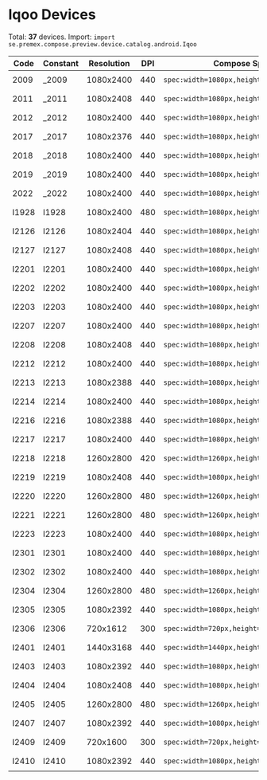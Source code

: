 # Iqoo Devices

Total: **37** devices. Import: `import se.premex.compose.preview.device.catalog.android.Iqoo`

| Code | Constant | Resolution | DPI | Compose Spec | Preview Usage |
|------|----------|------------|-----|-------------|---------------|
| 2009 | _2009 | 1080x2400 | 440 | `spec:width=1080px,height=2400px,dpi=440` | `@Preview(device = Iqoo._2009)` |
| 2011 | _2011 | 1080x2408 | 440 | `spec:width=1080px,height=2408px,dpi=440` | `@Preview(device = Iqoo._2011)` |
| 2012 | _2012 | 1080x2400 | 440 | `spec:width=1080px,height=2400px,dpi=440` | `@Preview(device = Iqoo._2012)` |
| 2017 | _2017 | 1080x2376 | 440 | `spec:width=1080px,height=2376px,dpi=440` | `@Preview(device = Iqoo._2017)` |
| 2018 | _2018 | 1080x2400 | 440 | `spec:width=1080px,height=2400px,dpi=440` | `@Preview(device = Iqoo._2018)` |
| 2019 | _2019 | 1080x2400 | 440 | `spec:width=1080px,height=2400px,dpi=440` | `@Preview(device = Iqoo._2019)` |
| 2022 | _2022 | 1080x2400 | 440 | `spec:width=1080px,height=2400px,dpi=440` | `@Preview(device = Iqoo._2022)` |
| I1928 | I1928 | 1080x2400 | 480 | `spec:width=1080px,height=2400px,dpi=480` | `@Preview(device = Iqoo.I1928)` |
| I2126 | I2126 | 1080x2404 | 440 | `spec:width=1080px,height=2404px,dpi=440` | `@Preview(device = Iqoo.I2126)` |
| I2127 | I2127 | 1080x2408 | 440 | `spec:width=1080px,height=2408px,dpi=440` | `@Preview(device = Iqoo.I2127)` |
| I2201 | I2201 | 1080x2400 | 440 | `spec:width=1080px,height=2400px,dpi=440` | `@Preview(device = Iqoo.I2201)` |
| I2202 | I2202 | 1080x2400 | 440 | `spec:width=1080px,height=2400px,dpi=440` | `@Preview(device = Iqoo.I2202)` |
| I2203 | I2203 | 1080x2400 | 440 | `spec:width=1080px,height=2400px,dpi=440` | `@Preview(device = Iqoo.I2203)` |
| I2207 | I2207 | 1080x2400 | 440 | `spec:width=1080px,height=2400px,dpi=440` | `@Preview(device = Iqoo.I2207)` |
| I2208 | I2208 | 1080x2408 | 440 | `spec:width=1080px,height=2408px,dpi=440` | `@Preview(device = Iqoo.I2208)` |
| I2212 | I2212 | 1080x2400 | 440 | `spec:width=1080px,height=2400px,dpi=440` | `@Preview(device = Iqoo.I2212)` |
| I2213 | I2213 | 1080x2388 | 440 | `spec:width=1080px,height=2388px,dpi=440` | `@Preview(device = Iqoo.I2213)` |
| I2214 | I2214 | 1080x2400 | 440 | `spec:width=1080px,height=2400px,dpi=440` | `@Preview(device = Iqoo.I2214)` |
| I2216 | I2216 | 1080x2388 | 440 | `spec:width=1080px,height=2388px,dpi=440` | `@Preview(device = Iqoo.I2216)` |
| I2217 | I2217 | 1080x2400 | 440 | `spec:width=1080px,height=2400px,dpi=440` | `@Preview(device = Iqoo.I2217)` |
| I2218 | I2218 | 1260x2800 | 420 | `spec:width=1260px,height=2800px,dpi=420` | `@Preview(device = Iqoo.I2218)` |
| I2219 | I2219 | 1080x2408 | 440 | `spec:width=1080px,height=2408px,dpi=440` | `@Preview(device = Iqoo.I2219)` |
| I2220 | I2220 | 1260x2800 | 480 | `spec:width=1260px,height=2800px,dpi=480` | `@Preview(device = Iqoo.I2220)` |
| I2221 | I2221 | 1260x2800 | 480 | `spec:width=1260px,height=2800px,dpi=480` | `@Preview(device = Iqoo.I2221)` |
| I2223 | I2223 | 1080x2400 | 440 | `spec:width=1080px,height=2400px,dpi=440` | `@Preview(device = Iqoo.I2223)` |
| I2301 | I2301 | 1080x2400 | 440 | `spec:width=1080px,height=2400px,dpi=440` | `@Preview(device = Iqoo.I2301)` |
| I2302 | I2302 | 1080x2400 | 440 | `spec:width=1080px,height=2400px,dpi=440` | `@Preview(device = Iqoo.I2302)` |
| I2304 | I2304 | 1260x2800 | 480 | `spec:width=1260px,height=2800px,dpi=480` | `@Preview(device = Iqoo.I2304)` |
| I2305 | I2305 | 1080x2392 | 440 | `spec:width=1080px,height=2392px,dpi=440` | `@Preview(device = Iqoo.I2305)` |
| I2306 | I2306 | 720x1612 | 300 | `spec:width=720px,height=1612px,dpi=300` | `@Preview(device = Iqoo.I2306)` |
| I2401 | I2401 | 1440x3168 | 440 | `spec:width=1440px,height=3168px,dpi=440` | `@Preview(device = Iqoo.I2401)` |
| I2403 | I2403 | 1080x2392 | 440 | `spec:width=1080px,height=2392px,dpi=440` | `@Preview(device = Iqoo.I2403)` |
| I2404 | I2404 | 1080x2408 | 440 | `spec:width=1080px,height=2408px,dpi=440` | `@Preview(device = Iqoo.I2404)` |
| I2405 | I2405 | 1260x2800 | 480 | `spec:width=1260px,height=2800px,dpi=480` | `@Preview(device = Iqoo.I2405)` |
| I2407 | I2407 | 1080x2392 | 440 | `spec:width=1080px,height=2392px,dpi=440` | `@Preview(device = Iqoo.I2407)` |
| I2409 | I2409 | 720x1600 | 300 | `spec:width=720px,height=1600px,dpi=300` | `@Preview(device = Iqoo.I2409)` |
| I2410 | I2410 | 1080x2392 | 440 | `spec:width=1080px,height=2392px,dpi=440` | `@Preview(device = Iqoo.I2410)` |

<!-- Generated automatically. Do not edit manually. -->
